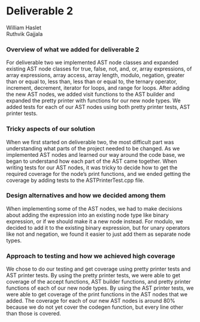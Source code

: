 # Deliverable 2

William Haslet\
Ruthvik Gajjala

### Overview of what we added for deliverable 2

For deliverable two we implemented AST node classes and expanded existing AST node classes for true, false, not, and, or, array expressions, of array expressions, array access, array length, modulo, negation, greater than or equal to, less than, less than or equal to, the ternary operator, increment, decrement, iterator for loops, and range for loops. After adding the new AST nodes, we added visit functions to the AST builder and expanded the pretty printer with functions for our new node types. We added tests for each of our AST nodes using both pretty printer tests, AST printer tests.

### Tricky aspects of our solution

When we first started on deliverable two, the most difficult part was understanding what parts of the project needed to be changed. As we implemented AST nodes and learned our way around the code base, we began to understand how each part of the AST came together. When writing tests for our AST nodes, it was tricky to decide how to get the required coverage for the node’s print functions, and we ended getting the coverage by adding tests to the ASTPrinterTest.cpp file.

### Design alternatives and how we decided among them

When implementing some of the AST nodes, we had to make decisions about adding the expression into an existing node type like binary expression, or if we should make it a new node instead. For modulo, we decided to add it to the existing binary expression, but for unary operators like not and negation, we found it easier to just add them as separate node types.

### Approach to testing and how we achieved high coverage

We chose to do our testing and get coverage using pretty printer tests and AST printer tests. By using the pretty printer tests, we were able to get coverage of the accept functions, AST builder functions, and pretty printer functions of each of our new node types. By using the AST printer tests, we were able to get coverage of the print functions in the AST nodes that we added. The coverage for each of our new AST nodes is around 80% because we do not yet cover the codegen function, but every line other than those is covered.
